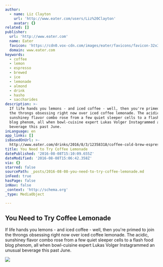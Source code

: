 ```yaml
---
author:
  - name: Liz Clayton
    url: 'http://www.eater.com/users/Liz%20Clayton'
    avatar: {}
related: []
publisher:
  url: 'http://www.eater.com'
  name: Eater
  favicon: 'https://cdn0.vox-cdn.com/images/eater/favicons/favicon-32x32.vddfefb3.png'
  domain: www.eater.com
keywords:
  - coffee
  - lemon
  - espresso
  - brewed
  - ice
  - lemonade
  - almond
  - drink
  - hasho
  - saccharides
description: >-
  If life hands you lemons - and iced coffee - well, then you're primed to join
  the throngs obsessing right now over iced coffee lemonade. The acidic,
  sunshiney flavor combo rose from a few quiet sleeper cells to a flash food
  blog phenom, all when bowl-cuisine expert Lukas Volger Instagrammed an unusual
  beverage this past June.
inLanguage: en
app_links: []
isBasedOnUrl: >-
  http://www.eater.com/drinks/2016/8/3/12358318/coffee-cold-brew-espresso-lemonade
title: You Need to Try Coffee Lemonade
datePublished: '2016-08-08T15:10:09.655Z'
dateModified: '2016-08-08T15:06:42.358Z'
via: {}
starred: false
sourcePath: _posts/2016-08-08-you-need-to-try-coffee-lemonade.md
inFeed: true
hasPage: false
inNav: false
_context: 'http://schema.org'
_type: MediaObject

---
```

<article style=""><h1>You Need to Try Coffee Lemonade</h1><p>If life hands you lemons - and iced coffee - well, then you're primed to join the throngs obsessing right now over iced coffee lemonade. The acidic, sunshiney flavor combo rose from a few quiet sleeper cells to a flash food blog phenom, all when bowl-cuisine expert Lukas Volger Instagrammed an unusual beverage this past June.</p><img src="https://cdn1.vox-cdn.com/thumbor/9k9MAkfqdG5P21XHHbyJzsXIUhE=/cdn0.vox-cdn.com/uploads/chorus_asset/file/6882765/CoffeeLemonade_Supercrown.0.jpg" /></article>